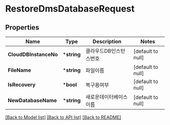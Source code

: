 # RestoreDmsDatabaseRequest

## Properties
Name | Type | Description | Notes
------------ | ------------- | ------------- | -------------
**CloudDBInstanceNo** | ***string** | 클라우드DB인스턴스번호 | [default to null]
**FileName** | ***string** | 파일이름 | [default to null]
**IsRecovery** | ***bool** | 복구용여부 | [default to null]
**NewDatabaseName** | ***string** | 새로운데이터베이스이름 | [default to null]

[[Back to Model list]](../README.md#documentation-for-models) [[Back to API list]](../README.md#documentation-for-api-endpoints) [[Back to README]](../README.md)


